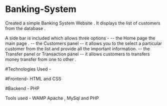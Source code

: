 # Banking-System

Created a simple Banking System Website . It displays the list of customers from the database . 

A side bar is included which allows three options - 
-- the Home page the main page .
-- the Customers panel -- it allows you to the select a particular customer from the list and provide all the important information.
-- the Transfer panel or Transaction panel -- it allows customers to transfers money transfer from one to other .

#Technologies Used -

#Frontend-
HTML and CSS

#Backend - 
PHP

Tools used -
WAMP
Apache , MySql and PHP

